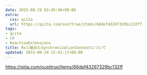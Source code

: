 ```yaml
---
date: 2015-08-29 03:45:46+09:00
extra:
  css: qiita
  url: https://qiita.com/ousttrue/items/66def43267329bc132ff
tags:
- qiita
- C#
- ReactiveExtensions
title: Rxと絡めたSynchronizationContextについて
updated: 2015-08-29 15:41:17+09:00
---
```


<https://qiita.com/ousttrue/items/66def43267329bc132ff>
